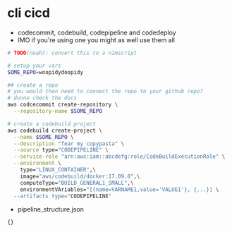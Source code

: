 # cli cicd

- codecommit, codebuild, codepipeline and codedeploy
- IMO if you're using one you might as well use them all

```sh
# TODO(noah): convert this to a nimscript

# setup your vars
SOME_REPO=woopidydoopidy

## create a repo
# you would then need to connect the repo to your github repo?
# dunno check the docs
aws codcecommit create-repository \
  --repository-name $SOME_REPO

# create a codebuild project
aws codebuild create-project \
  --name $SOME_REPO \
  --description "fear my copypasta" \
  --source type="CODEPIPELINE" \
  --service-role "arn:aws:iam::abcdefg:role/CodeBuildExecutionRole" \
  --environment \
    type="LINUX_CONTAINER",\
    image="aws/codebuild/docker:17.09.0",\
    computeType="BUILD_GENERAL1_SMALL",\
    environmentVAriables="[{name=VARNAME1,value='VALUE1'}, {...}] \
  --artifacts type="CODEPIPELINE"

```

- pipeline_structure.json

```jsonc
{}
```
